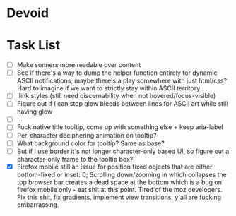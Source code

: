 # Devoid

# Task List

- [ ] Make sonners more readable over content
- [ ] See if there's a way to dump the helper function entirely for dynamic ASCII notifications, maybe there's a play somewhere with just html/css? Hard to imagine if we want to strictly stay within ASCII territory
- [ ] .link styles (still need discernability when not hovered/focus-visible)
- [ ] Figure out if I can stop glow bleeds between lines for ASCII art while still having glow
- [ ] ...
- [ ] Fuck native title tooltip, come up with something else + keep aria-label
- [ ] Per-character deciphering animation on tooltip?
- [ ] What background color for tooltip? Same as base?
- [ ] But if I use border it's not longer character-only based UI, so figure out a character-only frame to the tooltip box?
- [x] Firefox mobile still an issue for position fixed objects that are either bottom-fixed or inset: 0; Scrolling down/zooming in which collapses the top browser bar creates a dead space at the bottom which is a bug on firefox mobile only - eat shit at this point. Tired of the moz developers. Fix this shit, fix gradients, implement view transitions, y'all are fucking embarrassing.
